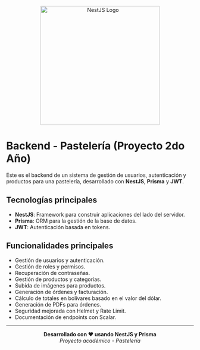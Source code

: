 <p align="center">
  <img src="https://nestjs.com/img/logo_text.svg" alt="NestJS Logo" width="320"/>
</p>

# Backend - Pastelería (Proyecto 2do Año)

Este es el backend de un sistema de gestión de usuarios, autenticación y productos para una pastelería, desarrollado con **NestJS**, **Prisma** y **JWT**.

## Tecnologías principales

- **NestJS**: Framework para construir aplicaciones del lado del servidor.
- **Prisma**: ORM para la gestión de la base de datos.
- **JWT**: Autenticación basada en tokens.

## Funcionalidades principales

- Gestión de usuarios y autenticación.
- Gestión de roles y permisos.
- Recuperación de contraseñas.
- Gestión de productos y categorías.
- Subida de imágenes para productos.
- Generación de órdenes y facturación.
- Cálculo de totales en bolívares basado en el valor del dólar.
- Generación de PDFs para órdenes.
- Seguridad mejorada con Helmet y Rate Limit.
- Documentación de endpoints con Scalar.


---

<p align="center">
  <b>Desarrollado con ❤️ usando NestJS y Prisma</b><br/>
  <i>Proyecto académico - Pastelería</i>
</p>


